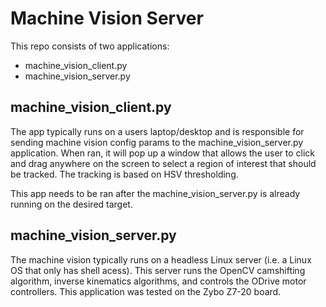 # Machine Vision Server

This repo consists of two applications:

- machine_vision_client.py
- machine_vision_server.py

## machine_vision_client.py

The app typically runs on a users laptop/desktop and is responsible for sending machine
vision config params to the machine_vision_server.py application. When ran, it will
pop up a window that allows the user to click and drag anywhere on the screen to select
a region of interest that should be tracked. The tracking is based on HSV thresholding.

This app needs to be ran after the machine_vision_server.py is already running on the
desired target.

## machine_vision_server.py

The machine vision typically runs on a headless Linux server (i.e. a Linux OS that
only has shell acess). This server runs the OpenCV camshifting algorithm, inverse 
kinematics algorithms, and controls the ODrive motor controllers. This application
was tested on the Zybo Z7-20 board.
